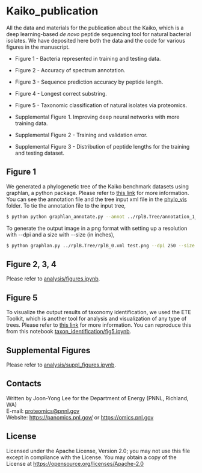 # Kaiko_publication
All the data and materials for the publication about the Kaiko, which is a deep learning-based *de novo* peptide sequencing tool for natural bacterial isolates. We have deposited here both the data and the code for various figures in the manuscript.

- Figure 1 - Bacteria represented in training and testing data.
- Figure 2 - Accuracy of spectrum annotation.
- Figure 3 - Sequence prediction accuracy by peptide length.
- Figure 4 - Longest correct substring.
- Figure 5 - Taxonomic classification of natural isolates via proteomics.

- Supplemental Figure 1. Improving deep neural networks with more training data.
- Supplemental Figure 2 - Training and validation error.
- Supplemental Figure 3 - Distribution of peptide lengths for the training and testing dataset.

## Figure 1
We generated a phylogenetic tree of the Kaiko benchmark datasets using graphlan, a python package. Please refer to [this link](https://bitbucket.org/nsegata/graphlan/) for more information. You can see the annotation file and the tree input xml file in the [phylo_vis](phylo_vis) folder.
To tie the annotation file to the input tree,
```bash
$ python python graphlan_annotate.py --annot ../rplB.Tree/annotation_1_tree.txt ../rplB.Tree/rplB_0.xml
```
To generate the output image in a png format with setting up a resolution with --dpi and a size with --size (in inches),
```bash
$ python graphlan.py ../rplB.Tree/rplB_0.xml test.png --dpi 250 --size 7
```

## Figure 2, 3, 4
Please refer to [analysis/figures.ipynb](analysis/figures.ipynb).

## Figure 5
To visualize the output results of taxonomy identification, we used the ETE Toolkit, which is another tool for analysis and visualization of any type of trees. Please refer to [this link](http://etetoolkit.org/) for more information. You can reproduce this from this notebook [taxon_identification/fig5.ipynb](taxon_identification/fig5.ipynb).


## Supplemental Figures
Please refer to [analysis/suppl_figures.ipynb](analysis/suppl_figures.ipynb).

## Contacts

Written by Joon-Yong Lee for the Department of Energy (PNNL, Richland, WA) \
E-mail: proteomics@pnnl.gov \
Website: https://panomics.pnl.gov/ or https://omics.pnl.gov

## License

Licensed under the Apache License, Version 2.0; 
you may not use this file except in compliance with the License.  You may obtain 
a copy of the License at https://opensource.org/licenses/Apache-2.0
